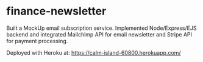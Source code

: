 # finance-newsletter

Built a MockUp email subscription service. Implemented Node/Express/EJS backend and integrated 
Mailchimp API for email newsletter and Stripe API for payment processing.

Deployed with Heroku at: https://calm-island-60800.herokuapp.com/
